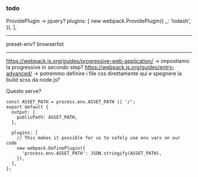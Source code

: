 ### todo

ProvidePlugin -> jquery?
plugins: [
new webpack.ProvidePlugin({
_: 'lodash',
}),
],

---

preset-env?
browserlist

---

https://webpack.js.org/guides/progressive-web-application/ -> impostiamo la progressive in secondo step?
https://webpack.js.org/guides/entry-advanced/ -> potremmo definire i file css direttamente qui e spegnere la build scss da node.js?

Questo serve?

```
const ASSET_PATH = process.env.ASSET_PATH || '/';
export default {
  output: {
    publicPath: ASSET_PATH,
  },

  plugins: [
    // This makes it possible for us to safely use env vars on our code
    new webpack.DefinePlugin({
      'process.env.ASSET_PATH': JSON.stringify(ASSET_PATH),
    }),
  ],
};

```
